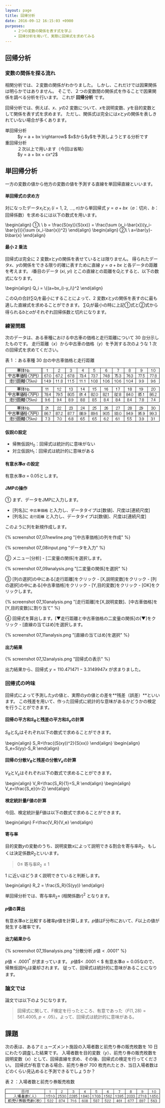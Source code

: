 ```yaml
---
layout: page
title: 回帰分析
date: 2016-09-12 16:15:03 +0900
purposes:
    - 2つの変数の関係を表す式を学ぶ
    - 回帰分析を用いて、実際に回帰式を求めてみる
---
```



回帰分析
--------

### 変数の関係を探る流れ

相関分析では、２変数の関係がわかりました。
しかし、これだけでは因果関係は明らかではありません。
そこで、２つの変数間の関係式を作ることで因果関係を調べる分析を行います。
これが **回帰分析** です。

回帰分析では、例えば、$x$、$y$の2 変数について、$x$を説明変数、$y$を目的変数として関係を表す式を求めます。
ただし、関係式は完全には$x$と$y$の関係を表しきれていない場合が多くあります。

<dl>
<dt>単回帰分析</dt>
<dd>$y = a + bx \rightarrow$ $x$から$y$を予測しようとする分析です</dd>
<dt>重回帰分析</dt>
<dd>２次以上で用います（今回は省略）</dd>
<dd>$y = a + bx + cx^2$</dd>
</dl>


単回帰分析
----------

一方の変数の値から他方の変数の値を予測する直線を単回帰直線といいます。

#### 単回帰式の求め方

対になったデータ$x_i$と$y_i\ (i = 1,\ 2,\ _\cdots ,\ n)$から単回帰式 $y = a + bx$（$a$：切片、$b$：回帰係数）を求めるには以下の数式を用います。

\begin{align}
  &#9312;\ \ b = \frac{S(xy)}{S(xx)} = \frac{\sum (x_i-\bar{x})(y_i-\bar{y})}{\sum (x_i-\bar{x})^2}
\end{align}
\begin{align}
  &#9313;\ \ a=\bar{y}-b\bar{x}
\end{align}

#### 最小 2 乗法

回帰式は完全に 2 変数$x$と$y$の関係を表せているとは限りません。
得られたデータ$x$、$y$の関係をできる限り的確に表すために直線 $y = a + bx$ と各データの距離を考えます。
$i$番目のデータ $(xi,\ yi)$ とこの直線との距離を$Q_i$とすると、以下の数式になります。

\begin{align}
  Q_i = \\{(a+bx_i)-y_i\\}^2
\end{align}

この$Q_i$の合計$\sum{Q_i}$を最小にすることによって、2 変数$x$と$y$の関係を表すのに最も適した直線式を求めることができます。
$\sum{Q_i}$が最小の時に上記①式と②式から得られる$b$と$a$がそれぞれ回帰係数と切片になります。


### 練習問題

次のデータは、ある車種における中古車の価格と走行距離について 30 台分示したものです。
走行距離（$x$）から中古車の価格（$y$）を予測する次のような 1 次の回帰式を求めてください。

表 1 ：ある車種 30 台の中古車価格と走行距離

![](./pic/07_06exQ.png)

#### 仮説の設定

* 帰無仮説$H_0$：回帰式は統計的に意味がない
* 対立仮説$H_1$：回帰式は統計的に意味がある

#### 有意水準$\alpha$ の設定

有意水準$\alpha$ = 0.05とします。

#### JMPの操作

&#9312; まず、データをJMPに入力します。

- [列名]に `中古車価格` と入力し、データタイプは[数値]、尺度は[連続尺度]
- [列名]に `走行距離` と入力し、データタイプは[数値]、尺度は[連続尺度]

このように列を新規作成します。

{% screenshot 07_07newline.png "[中古車価格]の列を作成" %}

{% screenshot 07_08input.png "データを入力" %}

&#9313; メニュー[分析] - [二変量の関係]を選択します。

{% screenshot 07_09analysis.png "[二変量の関係]を選択" %}

&#9314; [列の選択]の中にある[走行距離]をクリック - [X,説明変数]をクリック - [列の選択]の中にある[中古車価格]をクリック - [Y,目的変数]をクリック - [OK]をクリックします。

{% screenshot 07_10analysis.png "[走行距離]を[X,説明変数]、[中古車価格]を[Y,目的変数]に割り当て" %}

&#9315; 回帰式を算出します。[▼走行距離と中古車価格の二変量の関係]の[▼]をクリック - [直線の当てはめ]を選択します。

{% screenshot 07_11analysis.png "[直線の当てはめ]を選択" %}

#### 出力結果

{% screenshot 07_12analysis.png "回帰式の表示" %}

出力結果から、回帰式 $y = 110.471471 - 3.3149947x$ が求まりました。

### 回帰式の吟味

回帰式によって予測した$y$の値と、実際の$y$の値との差を**残差（誤差）**といいます。
この残差を用いて、作った回帰式に統計的な意味があるかどうかの検定を行うことができます。

#### 回帰の平方和$S_R$と残差の平方和$S_e$の計算

$S_R$と$S_e$はそれぞれ以下の数式で求めることができます。

\begin{align}
  S_R=\frac{(S(xy))^2}{S(xx)}
\end{align}
\begin{align}
  S_e=S(yy)-S_R
\end{align}

#### 回帰の分散$V_R$と残差の分散$V_e$の計算

$V_R$と$V_e$はそれぞれ以下の数式で求めることができます。

\begin{align}
  V_R=\frac{S_R}{1}=S_R
\end{align}
\begin{align}
  V_e=\frac{S_e}{n-2}
\end{align}

#### 検定統計量$F$値の計算

今回、検定統計量$F$値は以下の数式で求めることができます。

\begin{align}
  F=\frac{V_R}{V_e}
\end{align}

#### 寄与率

目的変数$y$の変動のうち、説明変数$x$によって説明できる割合を寄与率$R_2$、もしくは決定係数$R_2$といいます。

>   $0 \leq$ 寄与率$R_2 \leq 1$

1 に近いほどうまく説明できていると判断します。

\begin{align}
  R_2 = \frac{S_R}{S(yy)}
\end{align}

単回帰分析では、寄与率$R_2 =$ (相関係数$r$)$^2$ となります。

#### $p$値の算出

有意水準$\alpha$と比較する確率$p$値を計算します。$p$値はF分布において、$F$以上の値が発生する確率です。

#### 出力結果から

{% screenshot 07_19analysis.png "分散分析 $p$値$<.0001$" %}

$p$値$< .0001^*$ が求まっています。
$p$値$< .0001 < $ 有意水準$\alpha = 0.05$なので、帰無仮説$H_0$は棄却されます。
従って、回帰式は統計的に意味があることになります。

### 論文では

論文では以下のようになります。

> 回帰式に関して、F検定を行ったところ、有意であった（$F(1,28) = 561.4005,\ p<.05$）。よって、回帰式は統計的に意味がある。


課題
----

次の表は、あるアミューズメント施設の入場者数と前売り券の販売枚数を 10 日にわたり調査した結果です。
入場者数を目的変数（$y$）、前売り券の販売枚数を説明変数（$x$）として、回帰直線を求め、その後、回帰式の検定を行ってください。
回帰式が有意である場合、前売り券が 700 枚売れたとき、当日入場者数はどのくらい見込めると予測できるでしょうか？

表 2 ：入場者数と前売り券販売枚数

![](./pic/07_20Q.png)
